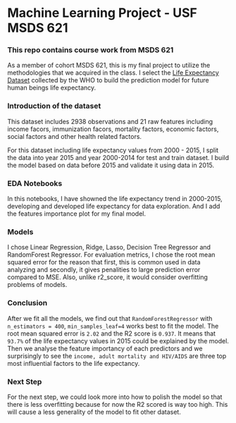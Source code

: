# Machine Learning Project - USF MSDS 621
### This repo contains course work from MSDS 621
As a member of cohort MSDS 621, this is my final project to utilize the methodologies that we acquired in the class.
I select the [Life Expectancy Dataset](https://www.kaggle.com/kumarajarshi/life-expectancy-who) collected by the WHO to build the prediction model for future human beings life expectancy.

### Introduction of the dataset
This dataset includes 2938 observations and 21 raw features including income facors, immunization facors, mortality factors, economic factors, social factors and other health related factors. 

For this dataset including life expectancy values from 2000 - 2015, I split the data into year 2015 and year 2000-2014 for test and train dataset. I build the model based on data before 2015 and validate it using data in 2015.

### EDA Notebooks
In this notebooks, I have showned the life expectancy trend in 2000-2015, developing and developed life expectancy for data exploration. And I add the features importance plot for my final model.

### Models 
I chose Linear Regression, Ridge, Lasso, Decision Tree Regressor and RandomForest Regressor. For evaluation metrics, I chose the root mean squared error for the reason that first, this is common used in data analyzing and secondly, it gives penalities to large prediction error compared to MSE. Also, unlike r2_score, it would consider overfitting problems of models.

### Conclusion
After we fit all the models, we find out that `RandomForestRegressor` with `n_estimators = 400`, `min_samples_leaf=4` works best to fit the model. The root mean squared error is `2.02` and the R2 score is `0.937`. It means that `93.7%` of the life expectancy values in 2015  could be explained by the model. Then we analyse the feature importancy of each predictors and we surprisingly to see the `income, adult mortality and HIV/AIDS` are three top most influential factors to the life expectancy. <br>

### Next Step
For the next step, we could look more into how to polish the model so that there is less overfitting because for now the R2 scored is way too high. This will cause a less generality of the model to fit other dataset. 

